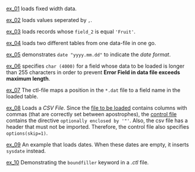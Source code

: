 [ex_01](https://github.com/ReneNyffenegger/oracle-patterns/tree/master/SQLLoader/ex_01) loads fixed width data.

[ex_02](https://github.com/ReneNyffenegger/oracle-patterns/tree/master/SQLLoader/ex_02) loads values seperated by `,`.

[ex_03](https://github.com/ReneNyffenegger/oracle-patterns/tree/master/SQLLoader/ex_03) loads records whose `field_2` is equal `'Fruit'`.

[ex_04](https://github.com/ReneNyffenegger/oracle-patterns/tree/master/SQLLoader/ex_04) loads two different tables from one data-file in one go.

[ex_05](https://github.com/ReneNyffenegger/oracle-patterns/tree/master/SQLLoader/ex_05) demonstrates `date "yyyy.mm.dd"` to indicate the *date format*.

[ex_06](https://github.com/ReneNyffenegger/oracle-patterns/tree/master/SQLLoader/ex_06) specifies `char (4000)` for a field whose data to be loaded is longer than 255 characters in order to prevent **Error Field in data file exceeds maximum length**.

[ex_07](https://github.com/ReneNyffenegger/oracle-patterns/tree/master/SQLLoader/ex_07) The ctl-file maps a position in the `*.dat` file to a field name in the loaded table.

[ex_08](https://github.com/ReneNyffenegger/oracle-patterns/tree/master/SQLLoader/ex_08) Loads a *CSV File*. Since the [file to be loaded](https://github.com/ReneNyffenegger/oracle-patterns/blob/master/SQLLoader/ex_08/load_8.csv)
contains columns with commas (that are correctly set between apostrophes), the [control file](https://raw.githubusercontent.com/ReneNyffenegger/oracle-patterns/master/SQLLoader/ex_08/load_8.ctl)
contains the directive `optionally enclosed by '"'`. Also, the csv file has a header that must not be imported. Therefore, the control file also specifies `options(skip=1)`.

[ex_09](https://github.com/ReneNyffenegger/oracle-patterns/tree/master/SQLLoader/ex_09) An example that loads dates. When these dates are empty, it inserts `sysdate` instead.

[ex_10](https://github.com/ReneNyffenegger/oracle-patterns/tree/master/SQLLoader/ex_10) Demonstrating the `boundfiller` keyword in a *.ctl* file.

